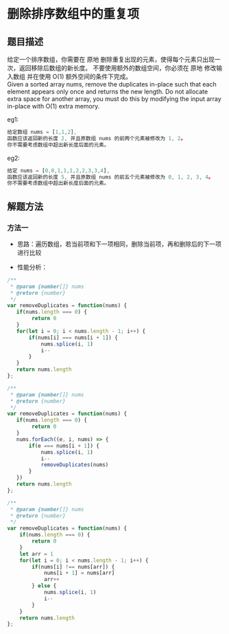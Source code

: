 <!--
 * @Author: your name
 * @Date: 2020-11-23 23:53:37
 * @LastEditTime: 2020-11-24 00:43:37
 * @LastEditors: Please set LastEditors
 * @Description: In User Settings Edit
 * @FilePath: \myblog\docs\algorithm\Array\remove-duplicates-from-sorted-array.md
-->

# 删除排序数组中的重复项

## 题目描述

给定一个排序数组，你需要在 原地 删除重复出现的元素，使得每个元素只出现一次，返回移除后数组的新长度。
不要使用额外的数组空间，你必须在 原地 修改输入数组 并在使用 O(1) 额外空间的条件下完成。  
Given a sorted array nums, remove the duplicates in-place such that each element appears only once and returns the new length.
Do not allocate extra space for another array, you must do this by modifying the input array in-place with O(1) extra memory.  

eg1:  

```js
给定数组 nums = [1,1,2],
函数应该返回新的长度 2, 并且原数组 nums 的前两个元素被修改为 1, 2。
你不需要考虑数组中超出新长度后面的元素。
```

eg2:  

```js
给定 nums = [0,0,1,1,1,2,2,3,3,4],
函数应该返回新的长度 5, 并且原数组 nums 的前五个元素被修改为 0, 1, 2, 3, 4。
你不需要考虑数组中超出新长度后面的元素。
```

## 解题方法

### 方法一

* 思路：遍历数组，若当前项和下一项相同，删除当前项，再和删除后的下一项进行比较

* 性能分析：

```js
/**
 * @param {number[]} nums
 * @return {number}
 */
var removeDuplicates = function(nums) {
   if(nums.length === 0) {
        return 0
   }
   for(let i = 0; i < nums.length - 1; i++) {
       if(nums[i] === nums[i + 1]) {
           nums.splice(i, 1)
           i--
       }
   }
   return nums.length
};
```

```js
/**
 * @param {number[]} nums
 * @return {number}
 */
var removeDuplicates = function(nums) {
   if(nums.length === 0) {
        return 0
   }
   nums.forEach((e, i, nums) => {
       if(e === nums[i + 1]) {
           nums.splice(i, 1)
           i--
           removeDuplicates(nums)
       }
   })
   return nums.length
};
```

```js
/**
 * @param {number[]} nums
 * @return {number}
 */
var removeDuplicates = function(nums) {
    if(nums.length === 0) {
        return 0
    }
    let arr = 1
    for(let i = 0; i < nums.length - 1; i++) {
        if(nums[i] !== nums[arr]) {
            nums[i + 1] = nums[arr]
            arr++
        } else {
            nums.splice(i, 1)
            i--
        }
    }
    return nums.length
};
```
